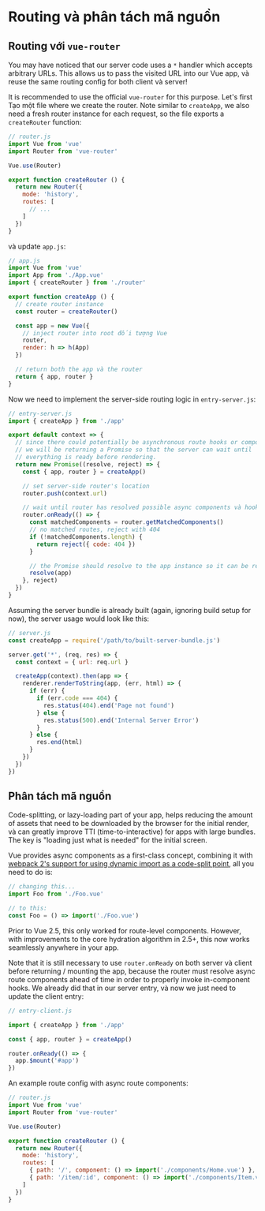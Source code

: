 # Routing và phân tách mã nguồn

## Routing với `vue-router`

You may have noticed that our server code uses a `*` handler which accepts arbitrary URLs. This allows us to pass the visited URL into our Vue app, và reuse the same routing config for both client và server!

It is recommended to use the official `vue-router` for this purpose. Let's first Tạo một file where we create the router. Note similar to `createApp`, we also need a fresh router instance for each request, so the file exports a `createRouter` function:

``` js
// router.js
import Vue from 'vue'
import Router from 'vue-router'

Vue.use(Router)

export function createRouter () {
  return new Router({
    mode: 'history',
    routes: [
      // ...
    ]
  })
}
```
 và update `app.js`:

``` js
// app.js
import Vue from 'vue'
import App from './App.vue'
import { createRouter } from './router'

export function createApp () {
  // create router instance
  const router = createRouter()

  const app = new Vue({
    // inject router into root đối tượng Vue
    router,
    render: h => h(App)
  })

  // return both the app và the router
  return { app, router }
}
```

Now we need to implement the server-side routing logic in `entry-server.js`:

``` js
// entry-server.js
import { createApp } from './app'

export default context => {
  // since there could potentially be asynchronous route hooks or components,
  // we will be returning a Promise so that the server can wait until
  // everything is ready before rendering.
  return new Promise((resolve, reject) => {
    const { app, router } = createApp()

    // set server-side router's location
    router.push(context.url)

    // wait until router has resolved possible async components và hooks
    router.onReady(() => {
      const matchedComponents = router.getMatchedComponents()
      // no matched routes, reject with 404
      if (!matchedComponents.length) {
        return reject({ code: 404 })
      }

      // the Promise should resolve to the app instance so it can be rendered
      resolve(app)
    }, reject)
  })
}
```

Assuming the server bundle is already built (again, ignoring build setup for now), the server usage would look like this:

``` js
// server.js
const createApp = require('/path/to/built-server-bundle.js')

server.get('*', (req, res) => {
  const context = { url: req.url }

  createApp(context).then(app => {
    renderer.renderToString(app, (err, html) => {
      if (err) {
        if (err.code === 404) {
          res.status(404).end('Page not found')
        } else {
          res.status(500).end('Internal Server Error')
        }
      } else {
        res.end(html)
      }
    })
  })
})
```

## Phân tách mã nguồn

Code-splitting, or lazy-loading part of your app, helps reducing the amount of assets that need to be downloaded by the browser for the initial render, và can greatly improve TTI (time-to-interactive) for apps with large bundles. The key is "loading just what is needed" for the initial screen.

Vue provides async components as a first-class concept, combining it with [webpack 2's support for using dynamic import as a code-split point](https://webpack.js.org/guides/code-splitting-async/), all you need to do is:

``` js
// changing this...
import Foo from './Foo.vue'

// to this:
const Foo = () => import('./Foo.vue')
```

Prior to Vue 2.5, this only worked for route-level components. However, with improvements to the core hydration algorithm in 2.5+, this now works seamlessly anywhere in your app.

Note that it is still necessary to use `router.onReady` on both server và client before returning / mounting the app, because the router must resolve async route components ahead of time in order to properly invoke in-component hooks. We already did that in our server entry, và now we just need to update the client entry:

``` js
// entry-client.js

import { createApp } from './app'

const { app, router } = createApp()

router.onReady(() => {
  app.$mount('#app')
})
```

An example route config with async route components:

``` js
// router.js
import Vue from 'vue'
import Router from 'vue-router'

Vue.use(Router)

export function createRouter () {
  return new Router({
    mode: 'history',
    routes: [
      { path: '/', component: () => import('./components/Home.vue') },
      { path: '/item/:id', component: () => import('./components/Item.vue') }
    ]
  })
}
```
